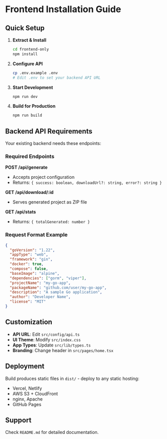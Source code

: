 # Frontend Installation Guide

## Quick Setup

1. **Extract & Install**
   ```bash
   cd frontend-only
   npm install
   ```

2. **Configure API**
   ```bash
   cp .env.example .env
   # Edit .env to set your backend API URL
   ```

3. **Start Development**
   ```bash
   npm run dev
   ```

4. **Build for Production**
   ```bash
   npm run build
   ```

## Backend API Requirements

Your existing backend needs these endpoints:

### Required Endpoints

**POST /api/generate**
- Accepts project configuration
- Returns: `{ success: boolean, downloadUrl?: string, error?: string }`

**GET /api/download/:id**
- Serves generated project as ZIP file

**GET /api/stats**
- Returns: `{ totalGenerated: number }`

### Request Format Example

```json
{
  "goVersion": "1.22",
  "appType": "web",
  "framework": "gin",
  "docker": true,
  "compose": false,
  "baseImage": "alpine",
  "dependencies": ["gorm", "viper"],
  "projectName": "my-go-app",
  "packageName": "github.com/user/my-go-app",
  "description": "A sample Go application",
  "author": "Developer Name",
  "license": "MIT"
}
```

## Customization

- **API URL**: Edit `src/config/api.ts`
- **UI Theme**: Modify `src/index.css`
- **App Types**: Update `src/lib/types.ts`
- **Branding**: Change header in `src/pages/home.tsx`

## Deployment

Build produces static files in `dist/` - deploy to any static hosting:
- Vercel, Netlify
- AWS S3 + CloudFront
- nginx, Apache
- GitHub Pages

## Support

Check `README.md` for detailed documentation.